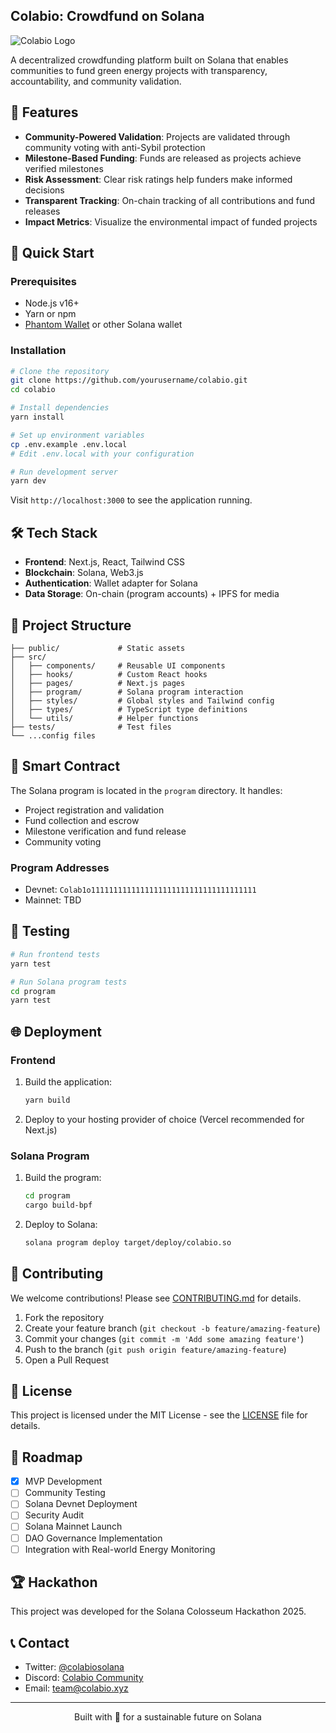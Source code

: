 ## Colabio: Crowdfund on Solana

![Colabio Logo](./assets/colabio-logo.png)

A decentralized crowdfunding platform built on Solana that enables communities to fund green energy projects with transparency, accountability, and community validation.

## 🌟 Features

- **Community-Powered Validation**: Projects are validated through community voting with anti-Sybil protection
- **Milestone-Based Funding**: Funds are released as projects achieve verified milestones
- **Risk Assessment**: Clear risk ratings help funders make informed decisions
- **Transparent Tracking**: On-chain tracking of all contributions and fund releases
- **Impact Metrics**: Visualize the environmental impact of funded projects

## 🚀 Quick Start

### Prerequisites

- Node.js v16+
- Yarn or npm
- [Phantom Wallet](https://phantom.app/) or other Solana wallet

### Installation

```bash
# Clone the repository
git clone https://github.com/yourusername/colabio.git
cd colabio

# Install dependencies
yarn install

# Set up environment variables
cp .env.example .env.local
# Edit .env.local with your configuration

# Run development server
yarn dev
```

Visit `http://localhost:3000` to see the application running.

## 🛠️ Tech Stack

- **Frontend**: Next.js, React, Tailwind CSS
- **Blockchain**: Solana, Web3.js
- **Authentication**: Wallet adapter for Solana
- **Data Storage**: On-chain (program accounts) + IPFS for media

## 📁 Project Structure

```
├── public/             # Static assets
├── src/
│   ├── components/     # Reusable UI components
│   ├── hooks/          # Custom React hooks
│   ├── pages/          # Next.js pages
│   ├── program/        # Solana program interaction
│   ├── styles/         # Global styles and Tailwind config
│   ├── types/          # TypeScript type definitions
│   └── utils/          # Helper functions
├── tests/              # Test files
└── ...config files
```

## 🔧 Smart Contract

The Solana program is located in the `program` directory. It handles:

- Project registration and validation
- Fund collection and escrow
- Milestone verification and fund release
- Community voting

### Program Addresses

- Devnet: `Colab1o1111111111111111111111111111111111111`
- Mainnet: TBD

## 🧪 Testing

```bash
# Run frontend tests
yarn test

# Run Solana program tests
cd program
yarn test
```

## 🌐 Deployment

### Frontend

1. Build the application:
   ```bash
   yarn build
   ```

2. Deploy to your hosting provider of choice (Vercel recommended for Next.js)

### Solana Program

1. Build the program:
   ```bash
   cd program
   cargo build-bpf
   ```

2. Deploy to Solana:
   ```bash
   solana program deploy target/deploy/colabio.so
   ```

## 🤝 Contributing

We welcome contributions! Please see [CONTRIBUTING.md](CONTRIBUTING.md) for details.

1. Fork the repository
2. Create your feature branch (`git checkout -b feature/amazing-feature`)
3. Commit your changes (`git commit -m 'Add some amazing feature'`)
4. Push to the branch (`git push origin feature/amazing-feature`)
5. Open a Pull Request

## 📜 License

This project is licensed under the MIT License - see the [LICENSE](LICENSE) file for details.

## 🔮 Roadmap

- [x] MVP Development
- [ ] Community Testing
- [ ] Solana Devnet Deployment
- [ ] Security Audit
- [ ] Solana Mainnet Launch
- [ ] DAO Governance Implementation
- [ ] Integration with Real-world Energy Monitoring

## 🏆 Hackathon

This project was developed for the Solana Colosseum Hackathon 2025.

## 📞 Contact

- Twitter: [@colabiosolana](https://twitter.com/colabiosolana)
- Discord: [Colabio Community](https://discord.gg/colabio)
- Email: team@colabio.xyz

---

<p align="center">Built with 💚 for a sustainable future on Solana</p>
